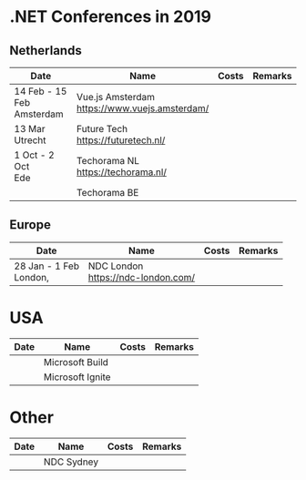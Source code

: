 # .NET Conferences in 2019

## Netherlands

|Date|Name|Costs|Remarks|
|----|----|-----|-------|
|14 Feb - 15 Feb<br />Amsterdam|Vue.js Amsterdam<br />https://www.vuejs.amsterdam/|||
|13 Mar<br />Utrecht|Future Tech<br />https://futuretech.nl/|||
|1 Oct - 2 Oct<br/>Ede|Techorama NL<br/>https://techorama.nl/|||
||Techorama BE|||



## Europe

|Date|Name|Costs|Remarks|
|----|----|-----|-------|
|28 Jan - 1 Feb<br/>London, |NDC London<br/>https://ndc-london.com/|||

# USA

|Date|Name|Costs|Remarks|
|----|----|-----|-------|
||Microsoft Build|||
||Microsoft Ignite|||

# Other

|Date|Name|Costs|Remarks|
|----|----|-----|-------|
||NDC Sydney|||
